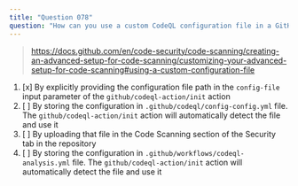 ```yaml
---
title: "Question 078"
question: "How can you use a custom CodeQL configuration file in a GitHub Actions workflow?"
---
```



> https://docs.github.com/en/code-security/code-scanning/creating-an-advanced-setup-for-code-scanning/customizing-your-advanced-setup-for-code-scanning#using-a-custom-configuration-file
1. [x] By explicitly providing the configuration file path in the `config-file` input parameter of the `github/codeql-action/init` action
1. [ ] By storing the configuration in `.github/codeql/config-config.yml` file. The `github/codeql-action/init` action will automatically detect the file and use it
1. [ ] By uploading that file in the Code Scanning section of the Security tab in the repository
1. [ ] By storing the configuration in `.github/workflows/codeql-analysis.yml` file. The `github/codeql-action/init` action will automatically detect the file and use it
